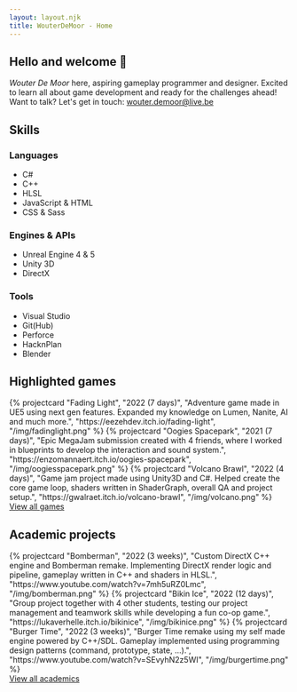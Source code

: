 ```yaml
---
layout: layout.njk
title: WouterDeMoor - Home
---
```


<section class="introduction container">
    <h2 class="introduction-title">Hello and welcome &#128075;</h2>
    <div class="introduction-text"><em>Wouter De Moor</em> here, aspiring gameplay programmer and designer. Excited to learn all about game development and ready for the challenges ahead!</div>
    <div class="introduction-contact">Want to talk? Let's get in touch: <a href="mailto:wouter.demoor@live.be" class="introduction-mail">wouter.demoor@live.be</a></div>
</section>

<section class="skills container">
    <h2>Skills</h2>
    <div class="skills-grid">
        <div class="skill-div">
            <h3>Languages</h3>
            <ul class="skill-list">
                <li>C#</li>
                <li>C++</li>
                <li>HLSL</li>
                <li>JavaScript &amp; HTML</li>
                <li>CSS &amp; Sass</li>
            </ul>
        </div>
        <div class="skill-div">
            <h3>Engines & APIs</h3>
            <ul class="skill-list">
                <li>Unreal Engine 4 &amp; 5</li>
                <li>Unity 3D</li>
                <li>DirectX</li>
            </ul>
        </div>
        <div class="skill-div">
            <h3>Tools</h3>
            <ul class="skill-list">
                <li>Visual Studio</li>
                <li>Git(Hub)</li>
                <li>Perforce</li>
                <li>HacknPlan</li>
                <li>Blender</li>
            </ul>
        </div>
    </div>
</section>

<section class="highlights container">
    <h2>Highlighted games</h2>
    <div class="project-grid container">
        {% projectcard "Fading Light", "2022 (7 days)", "Adventure game made in UE5 using next gen features. Expanded my knowledge on Lumen, Nanite, AI and much more.", "https://eezehdev.itch.io/fading-light", "/img/fadinglight.png" %}
        {% projectcard "Oogies Spacepark", "2021 (7 days)", "Epic MegaJam submission created with 4 friends, where I worked in blueprints to develop the interaction and sound system.", "https://enzomannaert.itch.io/oogies-spacepark", "/img/oogiesspacepark.png" %}
        {% projectcard "Volcano Brawl", "2022 (4 days)", "Game jam project made using Unity3D and C#. Helped create the core game loop, shaders written in ShaderGraph, overall QA and project setup.", "https://gwalraet.itch.io/volcano-brawl", "/img/volcano.png" %}
    </div>
    <div class="viewall">
        <a href="/games">View all games</a>
    </div>
    <h2>Academic projects</h2>
    <div class="project-grid container">
        {% projectcard "Bomberman", "2022 (3 weeks)", "Custom DirectX C++ engine and Bomberman remake. Implementing DirectX render logic and pipeline, gameplay written in C++ and shaders in HLSL.", "https://www.youtube.com/watch?v=7mh5uRZ0Lmc", "/img/bomberman.png" %}
        {% projectcard "Bikin Ice", "2022 (12 days)", "Group project together with 4 other students, testing our project management and teamwork skills while developing a fun co-op game.", "https://lukaverhelle.itch.io/bikinice", "/img/bikinice.png" %}
        {% projectcard "Burger Time", "2022 (3 weeks)", "Burger Time remake using my self made engine powered by C++/SDL. Gameplay implemented using programming design patterns (command, prototype, state, ...).", "https://www.youtube.com/watch?v=SEvyhN2z5WI", "/img/burgertime.png" %}
    </div>
    <div class="viewall">
        <a href="/academic">View all academics</a>
    </div>
</section>
